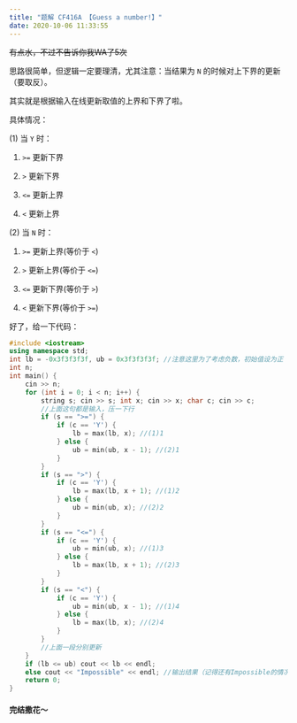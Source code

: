 ```yaml
---
title: "题解 CF416A 【Guess a number!】"
date: 2020-10-06 11:33:55
---
```


~~有点水，不过不告诉你我WA了5次~~

思路很简单，但逻辑一定要理清，尤其注意：当结果为 `N` 的时候对上下界的更新（要取反）。

其实就是根据输入在线更新取值的上界和下界了啦。

具体情况：

(1) 当 `Y` 时：

1. `>=` 更新下界

2. `>` 更新下界

3. `<=` 更新上界

4. `<` 更新上界

(2) 当 `N` 时：

1. `>=` 更新上界(等价于 `<`)

2. `>` 更新上界(等价于 `<=`)

3. `<=` 更新下界(等价于 `>`)

4. `<` 更新下界(等价于 `>=`)

好了，给一下代码：

```cpp
#include <iostream>
using namespace std;
int lb = -0x3f3f3f3f, ub = 0x3f3f3f3f; //注意这里为了考虑负数，初始值设为正（负）无穷
int n;
int main() {
    cin >> n;
    for (int i = 0; i < n; i++) {
        string s; cin >> s; int x; cin >> x; char c; cin >> c;
        //上面这句都是输入，压一下行
        if (s == ">=") {
            if (c == 'Y') {
                lb = max(lb, x); //(1)1
            } else {
                ub = min(ub, x - 1); //(2)1
            }
        }
        if (s == ">") {
            if (c == 'Y') {
                lb = max(lb, x + 1); //(1)2
            } else {
                ub = min(ub, x); //(2)2
            }
        }
        if (s == "<=") {
            if (c == 'Y') {
                ub = min(ub, x); //(1)3
            } else {
                lb = max(lb, x + 1); //(2)3
            }
        }
        if (s == "<") {
            if (c == 'Y') {
                ub = min(ub, x - 1); //(1)4
            } else {
                lb = max(lb, x); //(2)4
            }
        }
        //上面一段分别更新
    }
    if (lb <= ub) cout << lb << endl;
    else cout << "Impossible" << endl; //输出结果（记得还有Impossible的情况）
    return 0;
}
```

#### 完结撒花～